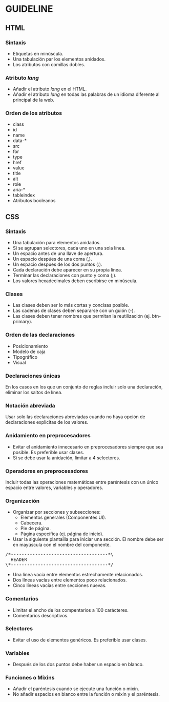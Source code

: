 # GUIDELINE

## HTML
### Sintaxis
- Etiquetas en minúscula.
- Una tabulación par los elementos anidados.
- Los atributos con comillas dobles.

### Atributo *lang*
- Añadir el atributo *lang* en el HTML.
- Añadir el atributo *lang* en todas las palabras de un idioma diferente al principal de la web.

### Orden de los atributos
- class
- id
- name
- data-*
- src
- for
- type
- href
- value
- title
- alt
- role
- aria-*
- tableindex
- Atributos booleanos

## CSS
### Sintaxis
- Una tabulación para elementos anidados. 
- Si se agrupan selectores, cada uno en una sola línea. 
- Un espacio antes de una llave de apertura.
- Un espacio despúes de una coma (,).
- Un espacio despues de los dos puntos (:).
- Cada declaración debe aparecer en su propia línea.
- Terminar las declaraciones con punto y coma (;).
- Los valores hexadecimales deben escribirse en minúscula. 

### Clases
- Las clases deben ser lo más cortas y concisas posible.
- Las cadenas de clases deben separarse con un guión (-).
- Las clases deben tener nombres que permitan la reutilización (ej. btn-primary). 


### Orden de las declaraciones
- Posicionamiento
- Modelo de caja
- Tipográfico
- Visual

### Declaraciones únicas
En los casos en los que un conjunto de reglas incluir solo una declaración, eliminar los saltos de línea.

### Notación abreviada
Usar solo las declaraciones abreviadas cuando no haya opción de declaraciones explícitas de los valores. 

### Anidamiento en preprocesadores
- Evitar el anidamiento innecesario en preprocesadores siempre que sea posible. Es preferible usar clases. 
- Si se debe usar la anidación, limitar a 4 selectores.

### Operadores en preprocesadores
Incluir todas las operaciones matemáticas entre paréntesis con un único espacio entre valores, variables y operadores.

### Organización
- Organizar por secciones y subsecciones:
  - Elementos generales (Componentes UI).
  - Cabecera.
  - Pie de página.
  - Página específica (ej. página de inicio).
- Usar la siguiente plantailla para iniciar una sección. El nombre debe ser en mayúscula con el nombre del componente. 
<pre>/*------------------------------------*\
  HEADER
\*------------------------------------*/</pre>
- Una línea vacía entre elementos estrechamente relacionados.
- Dos líneas vacías entre elementos poco relacionados.
- Cinco líneas vacías entre secciones nuevas.

### Comentarios
- Limitar el ancho de los compentarios a 100 carácteres.
- Comentarios descriptivos. 

### Selectores
- Evitar el uso de elementos genéricos. Es preferible usar clases. 

### Variables
- Después de los dos puntos debe haber un espacio en blanco.

### Funciones o Mixins
- Añadir el paréntesis cuando se ejecute una función o mixin.
- No añadir espacios en blanco entre la función o mixin y el paréntesis.